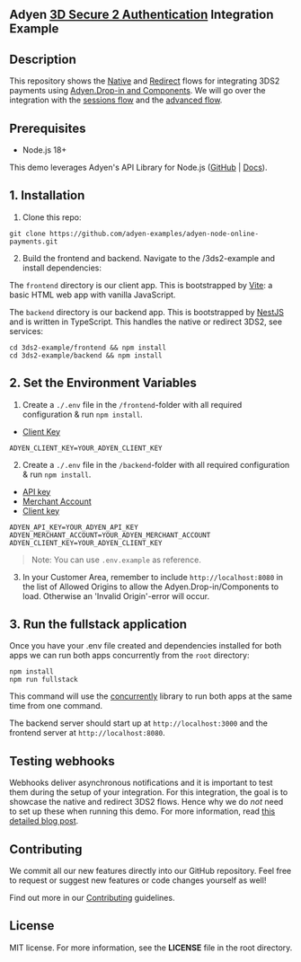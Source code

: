 ## Adyen [3D Secure 2 Authentication](https://docs.adyen.com/online-payments/3d-secure/) Integration Example

## Description

This repository shows the [Native](https://docs.adyen.com/online-payments/3d-secure/native-3ds2/) and [Redirect](https://docs.adyen.com/online-payments/3d-secure/redirect-3ds2/) flows for integrating 3DS2 payments using [Adyen.Drop-in and Components](https://github.com/Adyen/adyen-web).
We will go over the integration with the [sessions flow](https://docs.adyen.com/online-payments/build-your-integration/#create-payment-session) and the [advanced flow](https://docs.adyen.com/online-payments/build-your-integration/additional-use-cases/advanced-flow-integration/).

## Prerequisites

- Node.js 18+

This demo leverages Adyen's API Library for Node.js ([GitHub](https://github.com/Adyen/adyen-node-api-library) | [Docs](https://docs.adyen.com/development-resources/libraries#javascript)).

## 1. Installation

1. Clone this repo:

```
git clone https://github.com/adyen-examples/adyen-node-online-payments.git
```

2. Build the frontend and backend. Navigate to the /3ds2-example and install dependencies:

The `frontend` directory is our client app. This is bootstrapped by [Vite](https://vitejs.dev/): a basic HTML web app with vanilla JavaScript.

The `backend` directory is our backend app. This is bootstrapped by [NestJS](https://nestjs.com/) and is written in TypeScript. This handles the native or redirect 3DS2, see services:

```
cd 3ds2-example/frontend && npm install
cd 3ds2-example/backend && npm install
```

## 2. Set the Environment Variables

1. Create a `./.env` file in the `/frontend`-folder with all required configuration & run `npm install`.

- [Client Key](https://docs.adyen.com/user-management/client-side-authentication)

```
ADYEN_CLIENT_KEY=YOUR_ADYEN_CLIENT_KEY
```

2. Create a `./.env` file in the `/backend`-folder with all required configuration & run `npm install`.

- [API key](https://docs.adyen.com/user-management/how-to-get-the-api-key)
- [Merchant Account](https://docs.adyen.com/account/account-structure)
- [Client key](https://docs.adyen.com/development-resources/client-side-authentication/#get-your-client-key)

```
ADYEN_API_KEY=YOUR_ADYEN_API_KEY
ADYEN_MERCHANT_ACCOUNT=YOUR_ADYEN_MERCHANT_ACCOUNT
ADYEN_CLIENT_KEY=YOUR_ADYEN_CLIENT_KEY
```

> Note: You can use `.env.example` as reference.

3. In your Customer Area, remember to include `http://localhost:8080` in the list of Allowed Origins to allow the Adyen.Drop-in/Components to load. Otherwise an 'Invalid Origin'-error will occur.

## 3. Run the fullstack application

Once you have your .env file created and dependencies installed for both apps we can run both apps concurrently from the `root` directory:

```
npm install
npm run fullstack
```

This command will use the [concurrently](https://www.npmjs.com/package/concurrently) library to run both apps at the same time from one command.

The backend server should start up at `http://localhost:3000` and the frontend server at `http://localhost:8080`.

## Testing webhooks

Webhooks deliver asynchronous notifications and it is important to test them during the setup of your integration.
For this integration, the goal is to showcase the native and redirect 3DS2 flows. Hence why we do _not_ need to set up these when running this demo. For more information, read [this detailed blog post](https://www.adyen.com/blog/Integrating-webhooks-notifications-with-Adyen-Checkout).

## Contributing

We commit all our new features directly into our GitHub repository. Feel free to request or suggest new features or code changes yourself as well!

Find out more in our [Contributing](https://github.com/adyen-examples/.github/blob/main/CONTRIBUTING.md) guidelines.

## License

MIT license. For more information, see the **LICENSE** file in the root directory.
